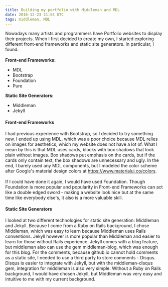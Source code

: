 ```yaml
---
title: Building my portfolio with Middleman and MDL
date: 2016-12-23 21:54 UTC
tags: middleman, MDL
---
```


Nowadays many artists and programmers have Portfolio websites
to display their projects. When I first decided to create my own,
I started exploring different front-end frameworks and static site generators.
In particular, I found:
<br><br>
<strong>Front-end Frameworks:</strong>
<ul>
  <li>MDL</li>
  <li>Bootstrap</li>
  <li>Foundation</li>
  <li>Pure</li>
</ul>
<strong>Static Site Generators:</strong>
<ul>
  <li>Middleman</li>
  <li>Jekyll</li>
</ul>
<h4>Front-end Frameworks</h4>
I had previous experience with Bootstrap, so I decided to try something new. I ended up using
MDL, which was a poor choice because MDL relies on images for aesthetics, which my
website does not have a lot of. What I mean by this is that MDL uses cards, blocks with
box shadows that look plain without images. Box shadows put emphasis on the cards,
but if the cards only contain text, the box shadows are unnecessary and ugly. In the end,
I barely used any MDL components, but I modeled the color scheme after Google's material design colors at
<a href="https://www.materialui.co/colors">https://www.materialui.co/colors</a>.
<br><br>
If I could have done it again, I would have used Foundation. Though Foundation is more popular
and popularity in Front-end Frameworks can act like a double edged sword - making a website
look nice but at the same time like everybody else's, it also is a more valuable skill.
 <h4>Static Site Generators</h4>
I looked at two different technologies for static site generation: Middleman and Jekyll.
Because I come from a Ruby on Rails background, I chose Middleman, which was easy to learn
because Middleman uses Rails conventions. Jekyll however is more popular than Middleman and
easier to learn for those without Rails experience. Jekyll comes with a blog feature, but middleman also
can use the gem middleman-blog, which was enough for this blog. For the comments, because github.io
cannot hold comments as a static site, I needed to use a third party to store comments - Disqus.
 Disqus is easier to integrate with Jekyll, but with the middleman-disqus gem, integration for middleman
 is also very simple. Without a Ruby on Rails background, I would have chosen Jekyll, but Middleman was
 very easy and intuitive to me with my current background.
